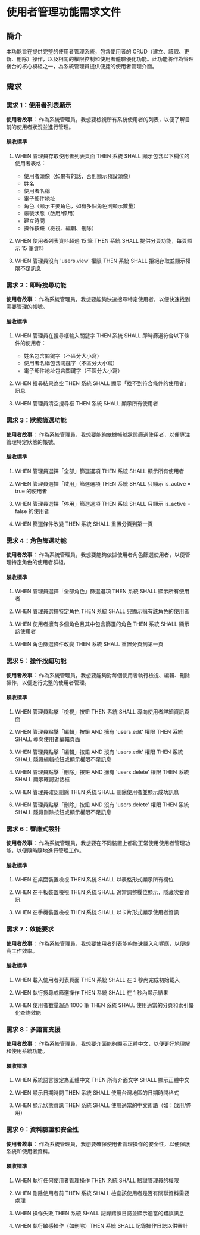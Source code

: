 # 使用者管理功能需求文件

## 簡介

本功能旨在提供完整的使用者管理系統，包含使用者的 CRUD（建立、讀取、更新、刪除）操作，以及相關的權限控制和使用者體驗優化功能。此功能將作為管理後台的核心模組之一，為系統管理員提供便捷的使用者管理介面。

## 需求

### 需求 1：使用者列表顯示

**使用者故事：** 作為系統管理員，我想要檢視所有系統使用者的列表，以便了解目前的使用者狀況並進行管理。

#### 驗收標準

1. WHEN 管理員存取使用者列表頁面 THEN 系統 SHALL 顯示包含以下欄位的使用者表格：
   - 使用者頭像（如果有的話，否則顯示預設頭像）
   - 姓名
   - 使用者名稱
   - 電子郵件地址
   - 角色（顯示主要角色，如有多個角色則顯示數量）
   - 帳號狀態（啟用/停用）
   - 建立時間
   - 操作按鈕（檢視、編輯、刪除）

2. WHEN 使用者列表資料超過 15 筆 THEN 系統 SHALL 提供分頁功能，每頁顯示 15 筆資料

3. WHEN 管理員沒有 'users.view' 權限 THEN 系統 SHALL 拒絕存取並顯示權限不足訊息

### 需求 2：即時搜尋功能

**使用者故事：** 作為系統管理員，我想要能夠快速搜尋特定使用者，以便快速找到需要管理的帳號。

#### 驗收標準

1. WHEN 管理員在搜尋框輸入關鍵字 THEN 系統 SHALL 即時篩選符合以下條件的使用者：
   - 姓名包含關鍵字（不區分大小寫）
   - 使用者名稱包含關鍵字（不區分大小寫）
   - 電子郵件地址包含關鍵字（不區分大小寫）

2. WHEN 搜尋結果為空 THEN 系統 SHALL 顯示「找不到符合條件的使用者」訊息

3. WHEN 管理員清空搜尋框 THEN 系統 SHALL 顯示所有使用者

### 需求 3：狀態篩選功能

**使用者故事：** 作為系統管理員，我想要能夠依據帳號狀態篩選使用者，以便專注管理特定狀態的帳號。

#### 驗收標準

1. WHEN 管理員選擇「全部」篩選選項 THEN 系統 SHALL 顯示所有使用者

2. WHEN 管理員選擇「啟用」篩選選項 THEN 系統 SHALL 只顯示 is_active = true 的使用者

3. WHEN 管理員選擇「停用」篩選選項 THEN 系統 SHALL 只顯示 is_active = false 的使用者

4. WHEN 篩選條件改變 THEN 系統 SHALL 重置分頁到第一頁

### 需求 4：角色篩選功能

**使用者故事：** 作為系統管理員，我想要能夠依據使用者角色篩選使用者，以便管理特定角色的使用者群組。

#### 驗收標準

1. WHEN 管理員選擇「全部角色」篩選選項 THEN 系統 SHALL 顯示所有使用者

2. WHEN 管理員選擇特定角色 THEN 系統 SHALL 只顯示擁有該角色的使用者

3. WHEN 使用者擁有多個角色且其中包含篩選的角色 THEN 系統 SHALL 顯示該使用者

4. WHEN 角色篩選條件改變 THEN 系統 SHALL 重置分頁到第一頁

### 需求 5：操作按鈕功能

**使用者故事：** 作為系統管理員，我想要能夠對每個使用者執行檢視、編輯、刪除操作，以便進行完整的使用者管理。

#### 驗收標準

1. WHEN 管理員點擊「檢視」按鈕 THEN 系統 SHALL 導向使用者詳細資訊頁面

2. WHEN 管理員點擊「編輯」按鈕 AND 擁有 'users.edit' 權限 THEN 系統 SHALL 導向使用者編輯頁面

3. WHEN 管理員點擊「編輯」按鈕 AND 沒有 'users.edit' 權限 THEN 系統 SHALL 隱藏編輯按鈕或顯示權限不足訊息

4. WHEN 管理員點擊「刪除」按鈕 AND 擁有 'users.delete' 權限 THEN 系統 SHALL 顯示確認對話框

5. WHEN 管理員確認刪除 THEN 系統 SHALL 刪除使用者並顯示成功訊息

6. WHEN 管理員點擊「刪除」按鈕 AND 沒有 'users.delete' 權限 THEN 系統 SHALL 隱藏刪除按鈕或顯示權限不足訊息

### 需求 6：響應式設計

**使用者故事：** 作為系統管理員，我想要在不同裝置上都能正常使用使用者管理功能，以便隨時隨地進行管理工作。

#### 驗收標準

1. WHEN 在桌面裝置檢視 THEN 系統 SHALL 以表格形式顯示所有欄位

2. WHEN 在平板裝置檢視 THEN 系統 SHALL 適當調整欄位顯示，隱藏次要資訊

3. WHEN 在手機裝置檢視 THEN 系統 SHALL 以卡片形式顯示使用者資訊

### 需求 7：效能要求

**使用者故事：** 作為系統管理員，我想要使用者列表能夠快速載入和響應，以便提高工作效率。

#### 驗收標準

1. WHEN 載入使用者列表頁面 THEN 系統 SHALL 在 2 秒內完成初始載入

2. WHEN 執行搜尋或篩選操作 THEN 系統 SHALL 在 1 秒內顯示結果

3. WHEN 使用者數量超過 1000 筆 THEN 系統 SHALL 使用適當的分頁和索引優化查詢效能

### 需求 8：多語言支援

**使用者故事：** 作為系統管理員，我想要介面能夠顯示正體中文，以便更好地理解和使用系統功能。

#### 驗收標準

1. WHEN 系統語言設定為正體中文 THEN 所有介面文字 SHALL 顯示正體中文

2. WHEN 顯示日期時間 THEN 系統 SHALL 使用台灣地區的日期時間格式

3. WHEN 顯示狀態資訊 THEN 系統 SHALL 使用適當的中文術語（如：啟用/停用）

### 需求 9：資料驗證和安全性

**使用者故事：** 作為系統管理員，我想要確保使用者管理操作的安全性，以便保護系統和使用者資料。

#### 驗收標準

1. WHEN 執行任何使用者管理操作 THEN 系統 SHALL 驗證管理員的權限

2. WHEN 刪除使用者前 THEN 系統 SHALL 檢查該使用者是否有關聯資料需要處理

3. WHEN 操作失敗 THEN 系統 SHALL 記錄錯誤日誌並顯示適當的錯誤訊息

4. WHEN 執行敏感操作（如刪除）THEN 系統 SHALL 記錄操作日誌以供審計
